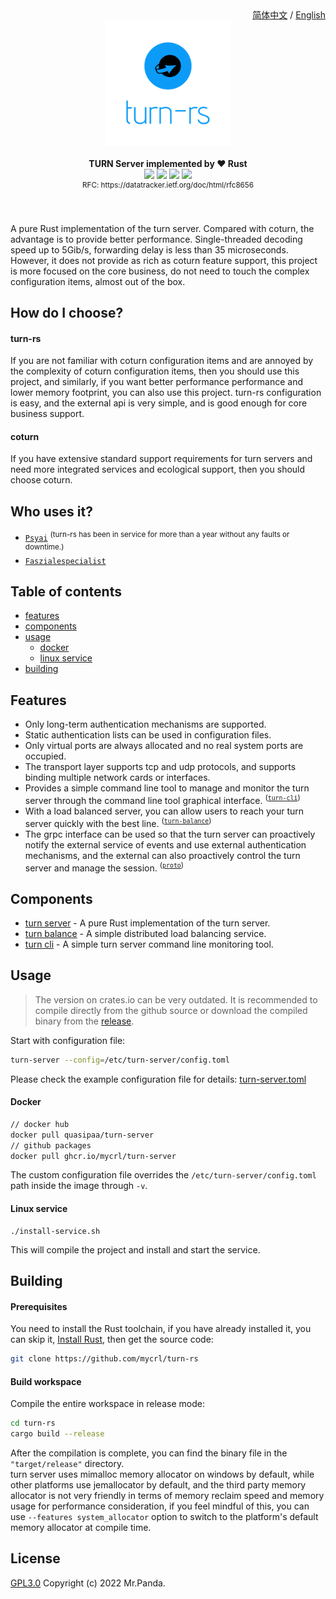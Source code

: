 <!--lint disable no-literal-urls-->
<div align="right">
  <a href="./README.CN.md">简体中文</a>
  /
  <a href="./README.md">English</a>
</div>
<div align="center">
  <img src="./logo.svg" width="200px"/>
</div>
<br/>
<div align="center">
  <strong>TURN Server implemented by ❤️ Rust</strong>
</div>
<div align="center">
  <img src="https://img.shields.io/github/actions/workflow/status/mycrl/turn-rs/tests.yml?branch=main"/>
  <img src="https://img.shields.io/github/license/mycrl/turn-rs"/>
  <img src="https://img.shields.io/github/issues/mycrl/turn-rs"/>
  <img src="https://img.shields.io/github/stars/mycrl/turn-rs"/>
</div>
<div align="center">
  <sup>RFC: https://datatracker.ietf.org/doc/html/rfc8656</sup>
</div>
<br/>
<br/>

A pure Rust implementation of the turn server. Compared with coturn, the advantage is to provide better performance. Single-threaded decoding speed up to 5Gib/s, forwarding delay is less than 35 microseconds. However, it does not provide as rich as coturn feature support, this project is more focused on the core business, do not need to touch the complex configuration items, almost out of the box.

## How do I choose?

#### turn-rs

If you are not familiar with coturn configuration items and are annoyed by the complexity of coturn configuration items, then you should use this project, and similarly, if you want better performance performance and lower memory footprint, you can also use this project. turn-rs configuration is easy, and the external api is very simple, and is good enough for core business support.

#### coturn

If you have extensive standard support requirements for turn servers and need more integrated services and ecological support, then you should choose coturn.

## Who uses it?

* [`Psyai`](https://psyai.com) <sup>(turn-rs has been in service for more than a year without any faults or downtime.)</sup>
* [`Faszialespecialist`](https://faszialespecialist.com/)


## Table of contents

* [features](#features)
* [components](#components)
* [usage](#usage)
  * [docker](#docker)  
  * [linux service](#linux-service)
* [building](#building)


## Features

- Only long-term authentication mechanisms are supported.
- Static authentication lists can be used in configuration files.
- Only virtual ports are always allocated and no real system ports are occupied.
- The transport layer supports tcp and udp protocols, and supports binding multiple network cards or interfaces.
- Provides a simple command line tool to manage and monitor the turn server through the command line tool graphical interface. <sup>([`turn-cli`])</sup>
- With a load balanced server, you can allow users to reach your turn server quickly with the best line. <sup>([`turn-balance`])</sup>
- The grpc interface can be used so that the turn server can proactively notify the external service of events and use external authentication mechanisms, and the external can also proactively control the turn server and manage the session. <sup>([`proto`])</sup>

[`turn-balance`]: ./turn-balance
[`turn-cli`]: ./cli
[`proto`]: ./protos


## Components

* [turn server](./turn-server) - A pure Rust implementation of the turn server.
* [turn balance](./turn-balance) - A simple distributed load balancing service.
* [turn cli](./cli) - A simple turn server command line monitoring tool.


## Usage

> The version on crates.io can be very outdated. It is recommended to compile directly from the github source or download the compiled binary from the [release](https://github.com/mycrl/turn-rs/releases).

Start with configuration file:

```bash
turn-server --config=/etc/turn-server/config.toml
```

Please check the example configuration file for details: [turn-server.toml](./turn-server.toml)


#### Docker

```bash
// docker hub
docker pull quasipaa/turn-server
// github packages
docker pull ghcr.io/mycrl/turn-server
```
The custom configuration file overrides the `/etc/turn-server/config.toml` path inside the image through `-v`.

#### Linux service

```
./install-service.sh
```

This will compile the project and install and start the service.


## Building

#### Prerequisites

You need to install the Rust toolchain, if you have already installed it, you can skip it, [Install Rust](https://www.rust-lang.org/tools/install), then get the source code:

```bash
git clone https://github.com/mycrl/turn-rs
```

#### Build workspace

Compile the entire workspace in release mode:

```bash
cd turn-rs
cargo build --release
```

After the compilation is complete, you can find the binary file in the `"target/release"` directory.  
turn server uses mimalloc memory allocator on windows by default, while other platforms use jemallocator by default, and the third party memory allocator is not very friendly in terms of memory reclaim speed and memory usage for performance consideration, if you feel mindful of this, you can use `--features system_allocator` option to switch to the platform's default memory allocator at compile time.

## License

[GPL3.0](./LICENSE)
Copyright (c) 2022 Mr.Panda.
